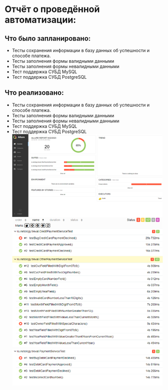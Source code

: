 # Отчёт о проведённой автоматизации:
## Что было запланировано:
- Тесты сохранения информации в базу данных об успешности и способе платежа.
- Тесты заполнения формы валидными данными
- Тесты заполнения формы невалидными данными
- Тест поддержка СУБД MySQL
- Тест поддержка СУБД PostgreSQL
## Что реализовано:
- Тесты сохранения информации в базу данных об успешности и способе платежа.
- Тесты заполнения формы валидными данными
- Тесты заполнения формы невалидными данными
- Тест поддержка СУБД MySQL
- Тест поддержка СУБД PostgreSQL
  ![img.png](img.png)
  ![img_1.png](img_1.png)